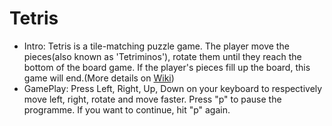 # Tetris
* Intro: Tetris is a tile-matching puzzle game. The player move the pieces(also known as 'Tetriminos'), rotate them until they reach the bottom of the board game. If the player's pieces fill up the board, this game will end.(More details on [Wiki](https://en.wikipedia.org/wiki/Tetris))
* GamePlay: Press Left, Right, Up, Down on your keyboard to respectively move left, right, rotate and move faster. Press "p" to pause the programme. If you want to continue, hit "p" again.
